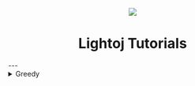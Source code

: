 
<p align="center">
	<img src="https://github.com/Saurav-Paul/My-Wiki/blob/master/logo.png" align="center" >
</p>

<h1 align="center">Lightoj Tutorials</h1>
---


<details>
  <summary>Greedy</summary>
	
  <ul>
   <li> 
	[Lightoj 1016 - Brush (II)](/Lightoj 1016 - Brush (II).md)
   </li>
  </Ul>
</details>
